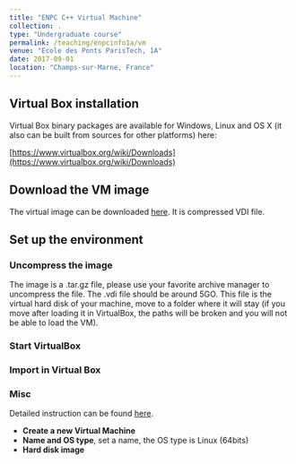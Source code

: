 ```yaml
---
title: "ENPC C++ Virtual Machine"
collection: .
type: "Undergraduate course"
permalink: /teaching/enpcinfo1a/vm
venue: "Ecole des Ponts ParisTech, 1A"
date: 2017-09-01
location: "Champs-sur-Marne, France"
---
```


## Virtual Box installation

Virtual Box binary packages are available for Windows, Linux and OS X (it also can be built from sources for other platforms) here:

[https://www.virtualbox.org/wiki/Downloads](https://www.virtualbox.org/wiki/Downloads)


## Download the VM image

The virtual image can be downloaded [here](https://drive.google.com/open?id=1UsmO0loc_IBSMLX5HCSy7iyU4jgqA_lD).
It is compressed VDI file.

## Set up the environment

### Uncompress the image

The image is a .tar.gz file, please use your favorite archive manager to uncompress the file.
The .vdi file should be around 5GO. This file is the virtual hard disk of your machine, move to a folder where it will stay (if you move after loading it in VirtualBox, the paths will be broken and you will not be able to load the VM).

### Start VirtualBox

### Import in Virtual Box

### Misc
Detailed instruction can be found [here](https://blogs.oracle.com/oswald/importing-a-vdi-in-virtualbox).

* **Create a new Virtual Machine**
* **Name and OS type**, set a name, the OS type is Linux (64bits)
* **Hard disk image**
